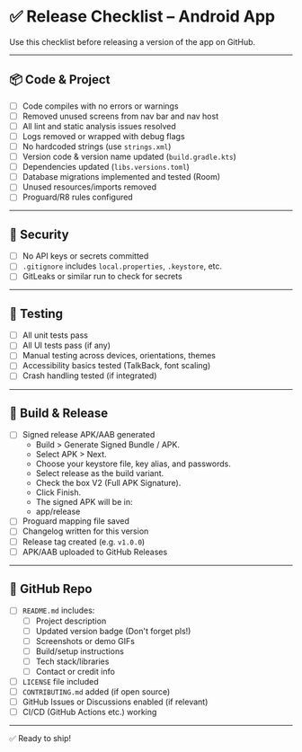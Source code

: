 # ✅ Release Checklist – Android App

Use this checklist before releasing a version of the app on GitHub.

---

## 📦 Code & Project

- [ ] Code compiles with no errors or warnings
- [ ] Removed unused screens from nav bar and nav host
- [ ] All lint and static analysis issues resolved
- [ ] Logs removed or wrapped with debug flags
- [ ] No hardcoded strings (use `strings.xml`)
- [ ] Version code & version name updated (`build.gradle.kts`)
- [ ] Dependencies updated (`libs.versions.toml`)
- [ ] Database migrations implemented and tested (Room)
- [ ] Unused resources/imports removed
- [ ] Proguard/R8 rules configured

---

## 🔐 Security

- [ ] No API keys or secrets committed
- [ ] `.gitignore` includes `local.properties`, `.keystore`, etc.
- [ ] GitLeaks or similar run to check for secrets

---

## 🧪 Testing

- [ ] All unit tests pass
- [ ] All UI tests pass (if any)
- [ ] Manual testing across devices, orientations, themes
- [ ] Accessibility basics tested (TalkBack, font scaling)
- [ ] Crash handling tested (if integrated)

---

## 🚀 Build & Release

- [ ] Signed release APK/AAB generated
  - Build > Generate Signed Bundle / APK. 
  - Select APK > Next. 
  - Choose your keystore file, key alias, and passwords. 
  - Select release as the build variant. 
  - Check the box V2 (Full APK Signature). 
  - Click Finish. 
  - The signed APK will be in: 
  - app/release
- [ ] Proguard mapping file saved
- [ ] Changelog written for this version
- [ ] Release tag created (e.g. `v1.0.0`)
- [ ] APK/AAB uploaded to GitHub Releases

---

## 📁 GitHub Repo

- [ ] `README.md` includes:
    - [ ] Project description
    - [ ] Updated version badge (Don't forget pls!)
    - [ ] Screenshots or demo GIFs
    - [ ] Build/setup instructions
    - [ ] Tech stack/libraries
    - [ ] Contact or credit info
- [ ] `LICENSE` file included
- [ ] `CONTRIBUTING.md` added (if open source)
- [ ] GitHub Issues or Discussions enabled (if relevant)
- [ ] CI/CD (GitHub Actions etc.) working

---

✅ Ready to ship!
